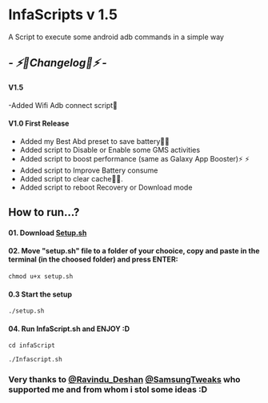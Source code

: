 # InfaScripts v 1.5

A Script to execute some android adb commands in a simple way <br>

## <i> - ⚡️🔋Changelog🔋⚡️ - </i>

####  V1.5
-Added Wifi Adb connect script📶

####  V1.0 First Release
- Added my Best Abd preset to save battery🔋🔋  
- Added script to Disable or Enable some GMS activities
- Added script to boost performance (same as Galaxy App Booster)⚡️ ⚡️ 
- Added script to Improve Battery consume
- Added script to clear cache🧹✨.
- Added script to reboot Recovery or Download mode

## How to run...? 

#### 01. Download [Setup.sh](setup.sh)
#### 02. Move "setup.sh" file to a folder of your chooice, copy and paste in the terminal  (in the choosed folder) and press ENTER:
```
chmod u+x setup.sh
```
#### 0.3 Start the setup
```
./setup.sh
```
     
#### 04. Run InfaScript.sh and ENJOY :D
```
cd infaScript
```
```
./Infascript.sh
```
### Very thanks to [@Ravindu_Deshan](https://t.me/Ravindu_Deshan) [@SamsungTweaks](https://t.me/SamsungTweaks) who supported me and from whom i stol some ideas :D
